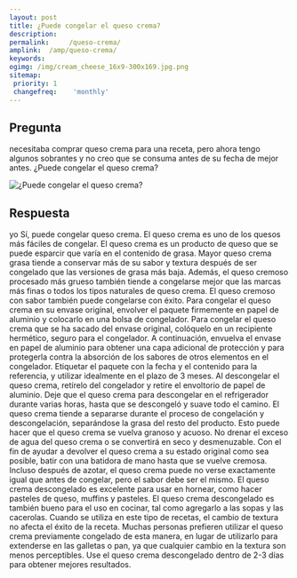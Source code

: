 ```yaml
---
layout: post
title: ¿Puede congelar el queso crema?  
description: 
permalink:     /queso-crema/
amplink:  /amp/queso-crema/
keywords: 
ogimg: /img/cream_cheese_16x9-300x169.jpg.png
sitemap:
 priority: 1
 changefreq:    'monthly'
---
```




## Pregunta

necesitaba comprar queso crema para una receta, pero ahora tengo algunos sobrantes y no creo que se consuma antes de su fecha de mejor antes. ¿Puede congelar el queso crema?


![¿Puede congelar el queso crema?](https://sepuedecongelar.com/img/cream_cheese_16x9-300x169.jpg "¿Puede congelar el queso crema?" )


## Respuesta

yo
 Sí, puede congelar queso crema. El queso crema es uno de los quesos más fáciles de congelar. El queso crema es un producto de queso que se puede esparcir que varía en el contenido de grasa. Mayor queso crema grasa tiende a conservar más de su sabor y textura después de ser congelado que las versiones de grasa más baja. Además, el queso cremoso procesado más grueso también tiende a congelarse mejor que las marcas más finas o todos los tipos naturales de queso crema. El queso cremoso con sabor también puede congelarse con éxito.
Para congelar el queso crema en su envase original, envolver el paquete firmemente en papel de aluminio y colocarlo en una bolsa de congelador. Para congelar el queso crema que se ha sacado del envase original, colóquelo en un recipiente hermético, seguro para el congelador. A continuación, envuelva el envase en papel de aluminio para obtener una capa adicional de protección y para protegerla contra la absorción de los sabores de otros elementos en el congelador. Etiquetar el paquete con la fecha y el contenido para la referencia, y utilizar idealmente en el plazo de 3 meses.
Al descongelar el queso crema, retírelo del congelador y retire el envoltorio de papel de aluminio. Deje que el queso crema para descongelar en el refrigerador durante varias horas, hasta que se descongeló y suave todo el camino. El queso crema tiende a separarse durante el proceso de congelación y descongelación, separándose la grasa del resto del producto. Esto puede hacer que el queso crema se vuelva granoso y acuoso. No drenar el exceso de agua del queso crema o se convertirá en seco y desmenuzable. Con el fin de ayudar a devolver el queso crema a su estado original como sea posible, batir con una batidora de mano hasta que se vuelve cremosa.
Incluso después de azotar, el queso crema puede no verse exactamente igual que antes de congelar, pero el sabor debe ser el mismo. El queso crema descongelado es excelente para usar en hornear, como hacer pasteles de queso, muffins y pasteles. El queso crema descongelado es también bueno para el uso en cocinar, tal como agregarlo a las sopas y las cacerolas. Cuando se utiliza en este tipo de recetas, el cambio de textura no afecta el éxito de la receta. Muchas personas prefieren utilizar el queso crema previamente congelado de esta manera, en lugar de utilizarlo para extenderse en las galletas o pan, ya que cualquier cambio en la textura son menos perceptibles. Use el queso crema descongelado dentro de 2-3 días para obtener mejores resultados.